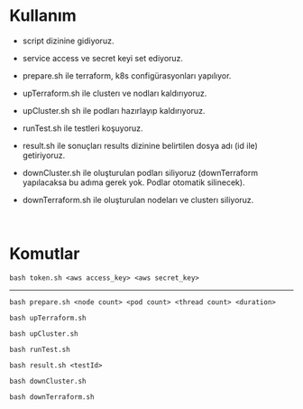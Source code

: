# Kullanım

- script dizinine gidiyoruz.

- service access ve secret keyi set ediyoruz.

- prepare.sh ile terraform, k8s configürasyonları yapılıyor.

- upTerraform.sh ile clusterı ve nodları kaldırıyoruz.

- upCluster.sh sh ile podları hazırlayıp kaldırıyoruz.

- runTest.sh ile testleri koşuyoruz.

- result.sh ile sonuçları results dizinine belirtilen dosya adı (id ile) getiriyoruz.

- downCluster.sh ile oluşturulan podları siliyoruz (downTerraform yapılacaksa bu adıma gerek yok. Podlar otomatik silinecek).

- downTerraform.sh ile oluşturulan nodeları ve clusterı siliyoruz.

</br>

# Komutlar

```
bash token.sh <aws access_key> <aws secret_key>
```
---

```
bash prepare.sh <node count> <pod count> <thread count> <duration>
```

```
bash upTerraform.sh
```

```
bash upCluster.sh
```

```
bash runTest.sh
```

```
bash result.sh <testId>
```

```
bash downCluster.sh
```

```
bash downTerraform.sh
```
